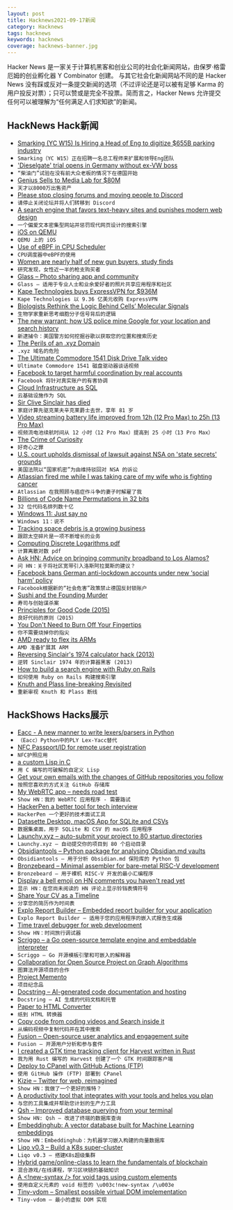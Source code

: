 ```yaml
---
layout: post
title: Hacknews2021-09-17新闻
category: Hacknews
tags: hacknews
keywords: hacknews
coverage: hacknews-banner.jpg
---
```


Hacker News 是一家关于计算机黑客和创业公司的社会化新闻网站，由保罗·格雷厄姆的创业孵化器 Y Combinator 创建。
与其它社会化新闻网站不同的是 Hacker News 没有踩或反对一条提交新闻的选项（不过评论还是可以被有足够 Karma 的用户投反对票）；只可以赞或是完全不投票。简而言之，Hacker News 允许提交任何可以被理解为“任何满足人们求知欲”的新闻。

## HackNews Hack新闻


- [Smarking (YC W15) Is Hiring a Head of Eng to digitize $655B parking industry](https://jobs.lever.co/smarking/91ecceff-db7b-463f-bd6e-c348bcaec567)
- `Smarking（YC W15）正在招聘一名总工程师来扩展和领导Eng团队`
- ['Dieselgate' trial opens in Germany without ex-VW boss](https://www.rfi.fr/en/business-and-tech/20210916-dieselgate-trial-opens-in-germany-without-ex-vw-boss)
- `“柴油门”试验在没有前大众老板的情况下在德国开始`
- [Genius Sells to Media Lab for $80M](https://www.bloombergquint.com/markets/former-startup-darling-genius-sells-assets-for-80-million)
- `天才以8000万出售资产`
- [Please stop closing forums and moving people to Discord](https://kotaku.com/please-stop-closing-forums-and-moving-people-to-discord-1847684851)
- `请停止关闭论坛并将人们转移到 Discord`
- [A search engine that favors text-heavy sites and punishes modern web design](https://search.marginalia.nu/)
- `一个偏爱文本密集型网站并惩罚现代网页设计的搜索引擎`
- [iOS on QEMU](https://github.com/alephsecurity/xnu-qemu-arm64)
- `QEMU 上的 iOS`
- [Use of eBPF in CPU Scheduler](https://linuxplumbersconf.org/event/11/contributions/954/)
- `CPU调度器中eBPF的使用`
- [Women are nearly half of new gun buyers, study finds](https://www.wsj.com/articles/women-are-nearly-half-of-new-gun-buyers-study-finds-11631792761)
- `研究发现，女性近一半的枪支购买者`
- [Glass – Photo sharing app and community](https://glass.photo/)
- `Glass – 适用于专业人士和业余爱好者的照片共享应用程序和社区`
- [Kape Technologies buys ExpressVPN for $936M](https://alternativeto.net/news/2021/9/kape-technologies-buys-expressvpn-for-936-million/)
- `Kape Technologies 以 9.36 亿美元收购 ExpressVPN`
- [Biologists Rethink the Logic Behind Cells’ Molecular Signals](https://www.quantamagazine.org/biologists-rethink-the-logic-behind-cells-molecular-signals-20210916/)
- `生物学家重新思考细胞分子信号背后的逻辑`
- [The new warrant: how US police mine Google for your location and search history](https://www.theguardian.com/us-news/2021/sep/16/geofence-warrants-reverse-search-warrants-police-google)
- `新逮捕令：美国警方如何挖掘谷歌以获取您的位置和搜索历史`
- [The Perils of an .xyz Domain](https://www.spotvirtual.com/blog/the-perils-of-an-xyz-domain/)
- `.xyz 域名的危险`
- [The Ultimate Commodore 1541 Disk Drive Talk video](https://www.pagetable.com/?p=1595)
- `Ultimate Commodore 1541 磁盘驱动器谈话视频`
- [Facebook to target harmful coordination by real accounts](https://www.reuters.com/technology/exclusive-facebook-target-harmful-coordination-by-real-accounts-using-playbook-2021-09-16/)
- `Facebook 将针对真实账户的有害协调`
- [Cloud Infrastructure as SQL](https://www.iasql.com)
- `云基础设施作为 SQL`
- [Sir Clive Sinclair has died](https://www.theguardian.com/technology/2021/sep/16/home-computing-pioneer-sir-clive-sinclair-dies-aged-81)
- `家庭计算先驱克莱夫辛克莱爵士去世，享年 81 岁`
- [Video streaming battery life improved from 12h (12 Pro Max) to 25h (13 Pro Max)](https://www.apple.com/iphone/compare/?modelList=iphone13promax,iphone13pro,iphone12promax)
- `视频流电池续航时间从 12 小时（12 Pro Max）提高到 25 小时（13 Pro Max）`
- [The Crime of Curiosity](https://www.piratewires.com/p/the-crime-of-curiosity)
- `好奇心之罪`
- [U.S. court upholds dismissal of lawsuit against NSA on 'state secrets' grounds](https://www.reuters.com/world/us/us-court-upholds-dismissal-suit-against-nsa-state-secrets-grounds-2021-09-16/)
- `美国法院以“国家机密”为由维持驳回对 NSA 的诉讼`
- [Atlassian fired me while I was taking care of my wife who is fighting cancer](https://shitlassian.com/)
- `Atlassian 在我照顾与癌症作斗争的妻子时解雇了我`
- [Billions of Code Name Permutations in 32 bits](https://nullprogram.com/blog/2021/09/14/)
- `32 位代码名排列数十亿`
- [Windows 11: Just say no](https://www.computerworld.com/article/3633630/windows-11-just-say-no.html)
- `Windows 11：说不`
- [Tracking space debris is a growing business](https://www.economist.com/science-and-technology/tracking-space-debris-is-a-growing-business/21804756)
- `跟踪太空碎片是一项不断增长的业务`
- [Computing Discrete Logarithms pdf](https://eprint.iacr.org/2021/1140.pdf)
- `计算离散对数 pdf`
- [Ask HN: Advice on bringing community broadband to Los Alamos?](item?id=28558854)
- `问 HN：关于将社区宽带引入洛斯阿拉莫斯的建议？`
- [Facebook bans German anti-lockdown accounts under new ‘social harm’ policy](https://www.marketwatch.com/story/facebook-bans-german-anti-lockdown-accounts-under-new-social-harm-policy-01631832325)
- `Facebook根据新的“社会危害”政策禁止德国反封锁账户`
- [Sushi and the Founding Murder](https://www.readthegeneralist.com/briefing/sushi)
- `寿司与创始谋杀案`
- [Principles for Good Code (2015)](https://www.dein.fr/2015-10-01-10-principles-for-good-code.html)
- `良好代码的原则（2015）`
- [You Don't Need to Burn Off Your Fingertips](https://www.troyhunt.com/you-dont-need-to-burn-off-your-fingertips-and-other-biometric-myths/)
- `你不需要烧掉你的指尖`
- [AMD ready to flex its ARMs](https://amd-now.com/amd-ready-to-flex-its-arms/)
- `AMD 准备扩展其 ARM`
- [Reversing Sinclair's 1974 calculator hack (2013)](http://files.righto.com/calculator/sinclair_scientific_simulator.html)
- `逆转 Sinclair 1974 年的计算器黑客 (2013)`
- [How to build a search engine with Ruby on Rails](https://blog.testdouble.com/posts/2021-09-09-how-to-build-a-search-engine-with-ruby-on-rails/)
- `如何使用 Ruby on Rails 构建搜索引擎`
- [Knuth and Plass line-breaking Revisited](http://defoe.sourceforge.net/folio/knuth-plass.html)
- `重新审视 Knuth 和 Plass 断线`


## HackShows Hacks展示

- [ Eacc - A new manner to write lexers/parsers in Python](https://github.com/iogf/eacc)
- `（Eacc）Python中的PLY Lex-Yacc替代`
- [ NFC Passport/ID for remote user registration](https://passportreader.app)
- `NFC护照应用`
- [ a custom Lisp in C](https://github.com/codr7/alisp)
- `用 C 编写的可破解的自定义 Lisp`
- [ Get your own emails with the changes of GitHub repositories you follow](https://ohmycode.cc)
- `按照您喜欢的方式关注 GitHub 存储库`
- [ My WebRTC app – needs road test](https://coms.global)
- `Show HN：我的 WebRTC 应用程序 - 需要路试`
- [ HackerPen a better tool for tech interview](https://hackerpen.io)
- `HackerPen 一个更好的技术面试工具`
- [ Datasette Desktop, macOS App for SQLite and CSVs](https://datasette.io/desktop)
- `数据集桌面，用于 SQLite 和 CSV 的 macOS 应用程序`
- [ Launchy.xyz – auto-submit your project to 80 startup directories](http://launchy.xyz)
- `Launchy.xyz – 自动提交你的项目到 80 个启动目录`
- [ Obsidiantools – Python package for analysing Obsidian.md vaults](https://github.com/mfarragher/obsidiantools)
- `Obsidiantools – 用于分析 Obsidian.md 保险库的 Python 包`
- [ Bronzebeard – Minimal assembler for bare-metal RISC-V development](https://github.com/theandrew168/bronzebeard)
- `Bronzebeard – 用于裸机 RISC-V 开发的最小汇编程序`
- [ Display a bell emoji on HN comments you haven't read yet](https://gist.github.com/linkdd/76fd57d02480c3e36a4e3f8ce39322b1)
- `显示 HN：在您尚未阅读的 HN 评论上显示铃铛表情符号`
- [ Share Your CV as a Timeline](http://puu.world/fe6caea2-dfec-4213-87ce-cacfabb23d70)
- `分享您的简历作为时间表`
- [ Explo Report Builder – Embedded report builder for your application](https://explo.co/report-builder)
- `Explo Report Builder – 适用于您的应用程序的嵌入式报告生成器`
- [ Time travel debugger for web development](https://www.replay.io/)
- `Show HN：时间旅行调试器`
- [ Scriggo – a Go open-source template engine and embeddable interpreter](https://github.com/open2b/scriggo)
- `Scriggo – Go 开源模板引擎和可嵌入的解释器`
- [ Collaboration for Open Source Project on Graph Algorithms](http://cplusplus.com/forum/lounge/279939/)
- `图算法开源项目的合作`
- [ Project Memento](https://project-memento.com)
- `项目纪念品`
- [ Docstring – AI-generated code documentation and hosting](https://www.docstring.dev/)
- `Docstring – AI 生成的代码文档和托管`
- [ Paper to HTML Converter](https://papertohtml.org)
- `纸到 HTML 转换器`
- [ Copy code from coding videos and Search inside it](https://www.blckbx.ai/)
- `从编码视频中复制代码并在其中搜索`
- [ Fusion – Open-source user analytics and engagement suite](https://fusionhq.co/)
- `Fusion – 开源用户分析和参与套件`
- [ I created a GTK time tracking client for Harvest written in Rust](https://github.com/frenkel/timer-for-harvest)
- `我为用 Rust 编写的 Harvest 创建了一个 GTK 时间跟踪客户端`
- [ Deploy to CPanel with GitHub Actions (FTP)](https://gist.github.com/mahdyar/2b99f57e30ce28a459dcc728a1893e68)
- `使用 GitHub 操作 (FTP) 部署到 CPanel`
- [ Kizie – Twitter for web, reimagined](https://kizie.co)
- `Show HN：我做了一个更好的推特？`
- [ A productivity tool that integrates with your tools and helps you plan](http://taskablehq.com/)
- `与您的工具集成并帮助您计划的生产力工具`
- [ Qsh – Improved database querying from your terminal](https://github.com/muhmud/qsh)
- `Show HN: Qsh – 改进了终端的数据库查询`
- [ Embeddinghub: A vector database built for Machine Learning embeddings](https://github.com/featureform/embeddinghub)
- `Show HN：Embeddinghub：为机器学习嵌入构建的向量数据库`
- [ Liqo v0.3 – Build a K8s super-cluster](https://github.com/liqotech/liqo/)
- `Liqo v0.3 – 搭建K8s超级集群`
- [ Hybrid game/online-class to learn the fundamentals of blockchain](https://learn.playcurious.games/course/view.php?id=6)
- `混合游戏/在线课程，学习区块链的基础知识`
- [ A <!new-syntax /> for void tags using custom elements](https://github.com/i5ik/BANG)
- `使用自定义元素的 void 标签的 \u003c!new-syntax /\u003e`
- [ Tiny-vdom – Smallest possible virtual DOM implementation](https://github.com/aidenybai/tiny-vdom)
- `Tiny-vdom – 最小的虚拟 DOM 实现`

